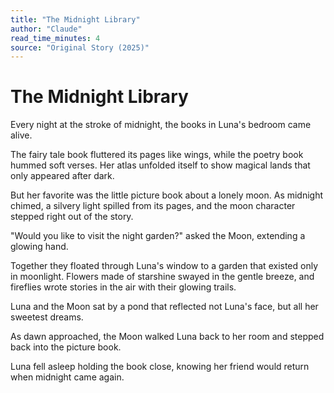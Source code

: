 ```yaml
---
title: "The Midnight Library"
author: "Claude"
read_time_minutes: 4
source: "Original Story (2025)"
---
```


# The Midnight Library

Every night at the stroke of midnight, the books in Luna's bedroom came alive.

The fairy tale book fluttered its pages like wings, while the poetry book hummed soft verses. Her atlas unfolded itself to show magical lands that only appeared after dark.

But her favorite was the little picture book about a lonely moon. As midnight chimed, a silvery light spilled from its pages, and the moon character stepped right out of the story.

"Would you like to visit the night garden?" asked the Moon, extending a glowing hand.

Together they floated through Luna's window to a garden that existed only in moonlight. Flowers made of starshine swayed in the gentle breeze, and fireflies wrote stories in the air with their glowing trails.

Luna and the Moon sat by a pond that reflected not Luna's face, but all her sweetest dreams.

As dawn approached, the Moon walked Luna back to her room and stepped back into the picture book.

Luna fell asleep holding the book close, knowing her friend would return when midnight came again.